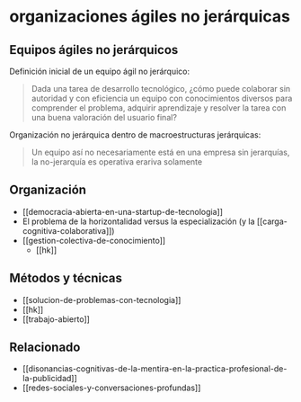 # organizaciones ágiles no jerárquicas


## Equipos ágiles no jerárquicos

Definición inicial de un equipo ágil no jerárquico:
 
> Dada una tarea de desarrollo tecnológico, ¿cómo puede colaborar sin autoridad y con eficiencia un equipo con conocimientos diversos para comprender el problema, adquirir aprendizaje y resolver la tarea con una buena valoración del usuario final?

Organización no jerárquica dentro de macroestructuras jerárquicas:

> Un equipo así no necesariamente está en una empresa sin jerarquías, la no-jerarquía es operativa erariva solamente

## Organización

- [[democracia-abierta-en-una-startup-de-tecnologia]]
- El problema de la horizontalidad versus la especialización (y la [[carga-cognitiva-colaborativa]])
- [[gestion-colectiva-de-conocimiento]]
    - [[hk]]

## Métodos y técnicas

- [[solucion-de-problemas-con-tecnologia]]
- [[hk]]
- [[trabajo-abierto]]

## Relacionado

- [[disonancias-cognitivas-de-la-mentira-en-la-practica-profesional-de-la-publicidad]]
- [[redes-sociales-y-conversaciones-profundas]]
